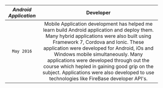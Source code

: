 | _*Android Application*_ | Developer |
| :-------------: |:-------------:| 
| `May 2016` | Mobile Application development has helped me learn build Android application and deploy them. Many hybrid applications were also built using Framework 7, Cordova and Ionic. These application were developed for Android, iOs and Windows mobile simultaneously. Many applications were developed through out the course which hepled in gaining good grip on the subject. Applications were also developed to use technologies like FireBase developer API's. |
